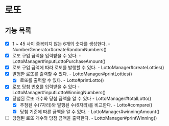 # 로또

## 기능 목록
- [X] 1 ~ 45 사이 중복되지 않는 6개의 숫자를 생성한다. - NumberGenerator#createRandomNumbers()
- [X] 로또 구입 금액을 입력받을 수 있다. - LottoManager#inputLottoPurchaseAmount()
- [X] 로또 구입 금액에 따라 로또를 발행할 수 있다. - LottoManager#createLotties()
- [X] 발행한 로또를 출력할 수 있다. - LottoManager#printLotties()
  - [X] 로또를 출력할 수 있다. - Lotto#printLotto()
- [X] 로또 당첨 번호를 입력받을 수 있다 - LottoManager#inputLottoWinningNumbers()
- [X] 당첨된 로또 개수와 당첨 금액을 알 수 있다 - LottoManager#totalLotto()
  - [X] 추첨된 수(7자리)와 발행된 수(6자리)를 비교한다. - Lotto#compare()
  - [X] 당첨 기준에 따른 금액을 알 수 있다. - LottoManager#winningAmount()
- [ ] 당첨된 로또 개수와 당첨 금액을 출력한다. - LottoManager#printWinning()
